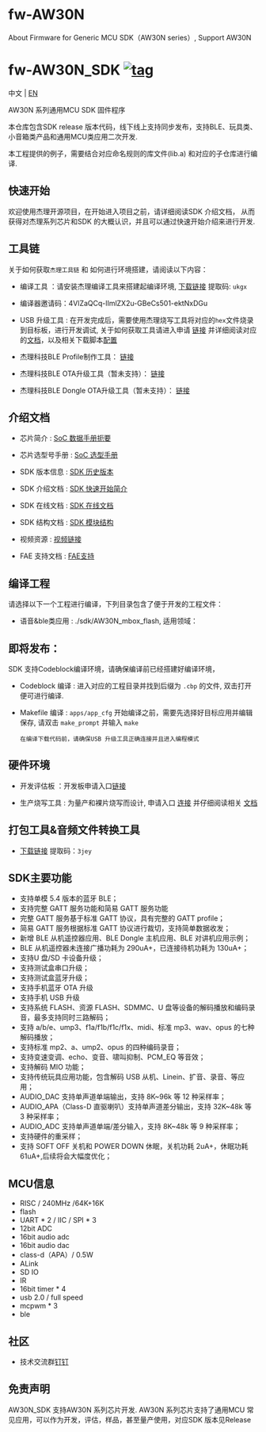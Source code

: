 # fw-AW30N
About Firmware for Generic MCU SDK（AW30N series）, Support AW30N

[tag download]:https://github.com/Jieli-Tech/AW30N/tags
[tag_badgen]:https://img.shields.io/github/v/tag/Jieli-Tech/AW30N?style=plastic&logo=bluetooth&label=tag&labelColor=ffffff&color=informational

# fw-AW30N_SDK   [![tag][tag_badgen]][tag download]

中文 | [EN](./README-en.md)

AW30N 系列通用MCU SDK 固件程序

本仓库包含SDK release 版本代码，线下线上支持同步发布，支持BLE、玩具类、小音箱类产品和通用MCU类应用二次开发.

本工程提供的例子，需要结合对应命名规则的库文件(lib.a) 和对应的子仓库进行编译.


快速开始
------------

欢迎使用杰理开源项目，在开始进入项目之前，请详细阅读SDK 介绍文档，
从而获得对杰理系列芯片和SDK 的大概认识，并且可以通过快速开始介绍来进行开发.

工具链
------------

关于如何获取`杰理工具链` 和 如何进行环境搭建，请阅读以下内容：

* 编译工具 ：请安装杰理编译工具来搭建起编译环境, [下载链接](https://pan.baidu.com/s/1f5pK7ZaBNnvbflD-7R22zA) 提取码: `ukgx`
* 编译器邀请码：4VlZaQCq-lImlZX2u-GBeCs501-ektNxDGu

* USB 升级工具 : 在开发完成后，需要使用杰理烧写工具将对应的`hex`文件烧录到目标板，进行开发调试, 关于如何获取工具请进入申请 [链接](https://item.taobao.com/item.htm?spm=a1z10.1-c-s.w4004-22883854875.5.504d246bXKwyeH&id=620295020803) 并详细阅读对应的[文档](doc/stuff/usb%20updater.pdf)，以及相关下载脚本[配置](doc/stuff/ISD_CONFIG.INI配置文件说明.pdf)

* 杰理科技BLE Profile制作工具： [链接](https://gitee.com/Jieli-Tech/fw-AC63_BT_SDK/tree/master/sdk_tools/BLE%20Profile%E5%B7%A5%E5%85%B7)

* 杰理科技BLE OTA升级工具（暂未支持）： [链接](https://gitee.com/Jieli-Tech/fw-AC63_BT_SDK/tree/master/sdk_tools/BLE%20OTA%E5%8D%87%E7%BA%A7%E5%B7%A5%E5%85%B7)

* 杰理科技BLE Dongle OTA升级工具（暂未支持）： [链接](https://gitee.com/Jieli-Tech/fw-AC63_BT_SDK/tree/master/sdk_tools/USB%20Dongle%20OTA%E5%8D%87%E7%BA%A7%E5%B7%A5%E5%85%B7)



介绍文档
------------

* 芯片简介 : [SoC 数据手册扼要](./doc)

* 芯片选型号手册 : [SoC 选型手册](doc/杰理科技AW30N系列芯片选型表_20240124.pdf)

* SDK 版本信息 : [SDK 历史版本](doc/AW30N_SDK_发布版本信息.pdf)

* SDK 介绍文档 : [SDK 快速开始简介](./doc/AW30N_SDK手册_V1.2.pdf)

* SDK 在线文档 : [SDK 在线文档](https://doc.zh-jieli.com/AW30/zh-cn/master/index.html)

* SDK 结构文档 : [SDK 模块结构](./doc/)

* 视频资源 : [视频链接](https://space.bilibili.com/3493277347088769/dynamic)

* FAE 支持文档 : [FAE支持](https://gitee.com/jieli-tech_fae/fw-jl)

编译工程
-------------
请选择以下一个工程进行编译，下列目录包含了便于开发的工程文件：

* 语音&ble类应用 : ./sdk/AW30N_mbox_flash, 适用领域：

 即将发布：
------------

SDK 支持Codeblock编译环境，请确保编译前已经搭建好编译环境，

* Codeblock 编译 : 进入对应的工程目录并找到后缀为 `.cbp` 的文件, 双击打开便可进行编译.

* Makefile 编译 : `apps/app_cfg` 开始编译之前，需要先选择好目标应用并编辑保存, 请双击 `make_prompt` 并输入 `make`

  `在编译下载代码前，请确保USB 升级工具正确连接并且进入编程模式`


硬件环境
-------------

* 开发评估板 ：开发板申请入口[链接](https://shop321455197.taobao.com/?spm=a230r.7195193.1997079397.2.2a6d391d3n5udo)

* 生产烧写工具 : 为量产和裸片烧写而设计, 申请入口 [连接](https://item.taobao.com/item.htm?spm=a1z10.1-c-s.w4004-22883854875.8.504d246bXKwyeH&id=620941819219) 并仔细阅读相关 [文档](./doc/stuff/烧写器使用说明文档.pdf)
  
打包工具&音频文件转换工具
-------------

* [下载链接](https://pan.baidu.com/s/1ajzBF4BFeiRFpDF558ER9w#list/path=%2F) 提取码：`3jey` 

SDK主要功能
-------------
* 支持单模 5.4 版本的蓝牙 BLE；
* 支持完整 GATT 服务功能和简易 GATT 服务功能
* 完整 GATT 服务基于标准 GATT 协议，具有完整的 GATT profile；
* 简易 GATT 服务根据标准 GATT 协议进行裁切，支持简单数据收发；
* 新增 BLE 从机遥控器应用、BLE Dongle 主机应用、BLE 对讲机应用示例；
* BLE 从机遥控器未连接广播功耗为 290uA+，已连接待机功耗为 130uA+；
* 支持U 盘/SD 卡设备升级；
* 支持测试盒串口升级；
* 支持测试盒蓝牙升级；
* 支持手机蓝牙 OTA 升级
* 支持手机 USB 升级
* 支持系统 FLASH、资源 FLASH、SDMMC、U 盘等设备的解码播放和编码录音，最多支持同时三路解码；
* 支持 a/b/e、ump3、f1a/f1b/f1c/f1x、midi、标准 mp3、wav、opus 的七种解码播放；
* 支持标准 mp2、a、ump2、opus 的四种编码录音；
* 支持变速变调、echo、变音、啸叫抑制、PCM_EQ 等音效；
* 支持解码 MIO 功能；
* 支持传统玩具应用功能，包含解码 USB 从机、Linein、扩音、录音、等应用；
* AUDIO_DAC 支持单声道单端输出，支持 8K~96k 等 12 种采样率；
* AUDIO_APA（Class-D 直驱喇叭）支持单声道差分输出，支持 32K~48k 等 3 种采样率；
* AUDIO_ADC 支持单声道单端/差分输入，支持 8K~48k 等 9 种采样率；
* 支持硬件的重采样；
* 支持 SOFT OFF 关机和 POWER DOWN 休眠，关机功耗 2uA+，休眠功耗 61uA+,后续将会大幅度优化；

MCU信息
-------------
* RISC / 240MHz /64K+16K
* flash 
* UART * 2 / IIC / SPI * 3 
* 12bit ADC
* 16bit audio adc
* 16bit audio dac
* class-d（APA）/ 0.5W
* ALink
* SD IO
* IR
* 16bit timer * 4
* usb 2.0 / full speed
* mcpwm * 3
* ble

社区
--------------

* 技术交流群[钉钉](./doc/stuff/dingtalk.jpg)


免责声明
------------

AW30N_SDK 支持AW30N 系列芯片开发.
AW30N 系列芯片支持了通用MCU 常见应用，可以作为开发，评估，样品，甚至量产使用，对应SDK 版本见Release
